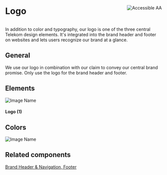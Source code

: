 <div style="display: inline-flex; align-items: center; justify-content: space-between; width: 100%;">
    <h1>Logo</h1>
    <img src="assets/aa.png" alt="Accessible AA" />
</div>

In addition to color and typography, our logo is one of the three central Telekom design elements. It's integrated into the brand header and footer on websites and lets users recognize our brand at a glance.

## General

We use our logo in combination with our claim to convey our central brand promise.
Only use the logo for the brand header and footer.

## Elements

![Image Name](assets/3_components/logo/Logo-Claim.png)

#### Logo (1)

## Colors

![Image Name](assets/3_components/logo/Farben-EN.png)

## Related components

[Brand Header & Navigation, ](?path=/usage/components-brand-header-navigation--standard)
[Footer](?path=/usage/components-footer--standard)
